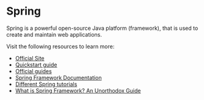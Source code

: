 # Spring

Spring is a powerful open-source Java platform (framework), that is used to create and maintain web applications.

Visit the following resources to learn more:

- [Official Site](https://spring.io/)
- [Quickstart guide](https://spring.io/quickstart)
- [Official guides](https://spring.io/guides)
- [Spring Framework Documentation](https://docs.spring.io/spring-framework/docs/current/reference/html/)
- [Different Spring tutorials](https://www.baeldung.com/spring-boot)
- [What is Spring Framework? An Unorthodox Guide](https://www.marcobehler.com/guides/spring-framework)
